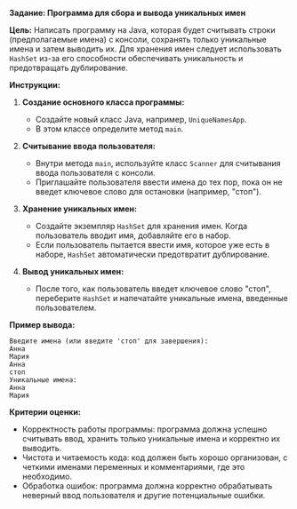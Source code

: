 
**Задание: Программа для сбора и вывода уникальных имен**

**Цель:** Написать программу на Java, которая будет считывать строки (предполагаемые имена) с консоли, сохранять только уникальные имена и затем выводить их. Для хранения имен следует использовать `HashSet` из-за его способности обеспечивать уникальность и предотвращать дублирование.

**Инструкции:**

1. **Создание основного класса программы:**
   - Создайте новый класс Java, например, `UniqueNamesApp`.
   - В этом классе определите метод `main`.

2. **Считывание ввода пользователя:**
   - Внутри метода `main`, используйте класс `Scanner` для считывания ввода пользователя с консоли.
   - Приглашайте пользователя ввести имена до тех пор, пока он не введет ключевое слово для остановки (например, "стоп").

3. **Хранение уникальных имен:**
   - Создайте экземпляр `HashSet` для хранения имен. Когда пользователь вводит имя, добавляйте его в набор.
   - Если пользователь пытается ввести имя, которое уже есть в наборе, `HashSet` автоматически предотвратит дублирование.

4. **Вывод уникальных имен:**
   - После того, как пользователь введет ключевое слово "стоп", переберите `HashSet` и напечатайте уникальные имена, введенные пользователем.

 **Пример вывода:**
 ```
Введите имена (или введите 'стоп' для завершения):
Анна
Мария
Анна
стоп
Уникальные имена:
Анна
Мария
```

**Критерии оценки:**
- Корректность работы программы: программа должна успешно считывать ввод, хранить только уникальные имена и корректно их выводить.
- Чистота и читаемость кода: код должен быть хорошо организован, с четкими именами переменных и комментариями, где это необходимо.
- Обработка ошибок: программа должна корректно обрабатывать неверный ввод пользователя и другие потенциальные ошибки.

